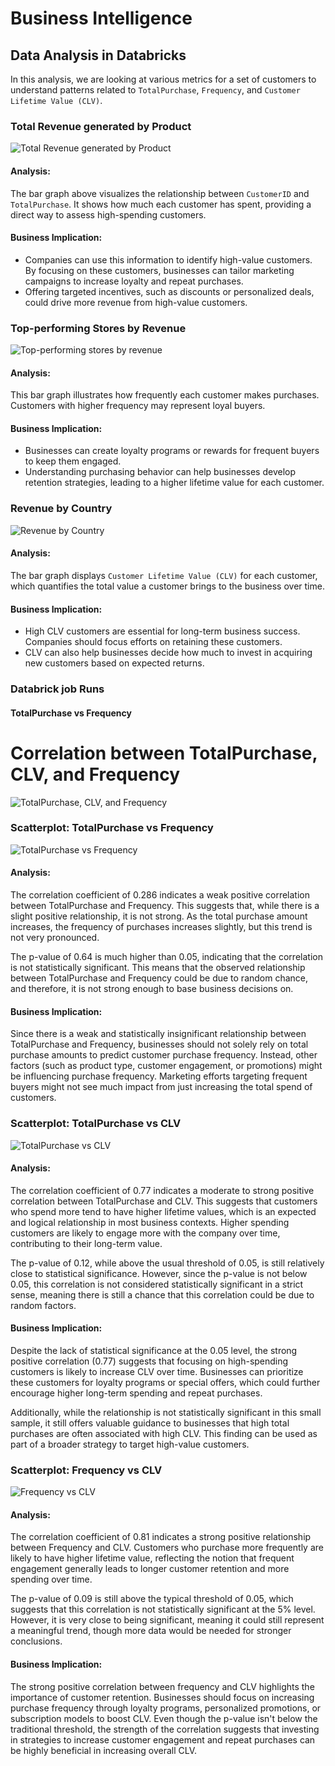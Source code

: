 # Business Intelligence
## Data Analysis in Databricks

In this analysis, we are looking at various metrics for a set of customers to understand patterns related to `TotalPurchase`, `Frequency`, and `Customer Lifetime Value (CLV)`.

### Total Revenue generated by Product
![Total Revenue generated by Product](https://github.com/lewis-hue/BusinessIntelligence/blob/main/Total%20Revenue%20Generated%20by%20Product.png)

#### Analysis:
The bar graph above visualizes the relationship between `CustomerID` and `TotalPurchase`. It shows how much each customer has spent, providing a direct way to assess high-spending customers.

#### Business Implication:
- Companies can use this information to identify high-value customers. By focusing on these customers, businesses can tailor marketing campaigns to increase loyalty and repeat purchases.
- Offering targeted incentives, such as discounts or personalized deals, could drive more revenue from high-value customers.

### Top-performing Stores by Revenue
![Top-performing stores by revenue](https://github.com/lewis-hue/BusinessIntelligence/blob/main/Top-Performing%20Stores%20by%20Revenue.png)

#### Analysis:
This bar graph illustrates how frequently each customer makes purchases. Customers with higher frequency may represent loyal buyers.

#### Business Implication:
- Businesses can create loyalty programs or rewards for frequent buyers to keep them engaged.
- Understanding purchasing behavior can help businesses develop retention strategies, leading to a higher lifetime value for each customer.

### Revenue by Country
![Revenue by Country](https://github.com/lewis-hue/BusinessIntelligence/blob/main/Revenue%20by%20Country.png)

#### Analysis:
The bar graph displays `Customer Lifetime Value (CLV)` for each customer, which quantifies the total value a customer brings to the business over time.

#### Business Implication:
- High CLV customers are essential for long-term business success. Companies should focus efforts on retaining these customers.
- CLV can also help businesses decide how much to invest in acquiring new customers based on expected returns.

### Databrick job Runs

#### TotalPurchase vs Frequency

# Correlation between TotalPurchase, CLV, and Frequency
![TotalPurchase, CLV, and Frequency](https://github.com/lewis-hue/data_analysis/blob/main/Correlation%20Co-efficients%20and%20P-values.png)


### Scatterplot: TotalPurchase vs Frequency
![TotalPurchase vs Frequency](https://github.com/lewis-hue/data_analysis/blob/main/TotalPurchase%20vs%20Frequency.png)

#### Analysis:
The correlation coefficient of 0.286 indicates a weak positive correlation between TotalPurchase and Frequency. This suggests that, while there is a slight positive relationship, it is not strong. As the total purchase amount increases, the frequency of purchases increases slightly, but this trend is not very pronounced.

The p-value of 0.64 is much higher than 0.05, indicating that the correlation is not statistically significant. This means that the observed relationship between TotalPurchase and Frequency could be due to random chance, and therefore, it is not strong enough to base business decisions on.

#### Business Implication:
Since there is a weak and statistically insignificant relationship between TotalPurchase and Frequency, businesses should not solely rely on total purchase amounts to predict customer purchase frequency. Instead, other factors (such as product type, customer engagement, or promotions) might be influencing purchase frequency. Marketing efforts targeting frequent buyers might not see much impact from just increasing the total spend of customers.

### Scatterplot: TotalPurchase vs CLV
![TotalPurchase vs CLV](https://github.com/lewis-hue/data_analysis/blob/main/TotalPurchase%20vs%20CLV.png)

#### Analysis:
The correlation coefficient of 0.77 indicates a moderate to strong positive correlation between TotalPurchase and CLV. This suggests that customers who spend more tend to have higher lifetime values, which is an expected and logical relationship in most business contexts. Higher spending customers are likely to engage more with the company over time, contributing to their long-term value.

The p-value of 0.12, while above the usual threshold of 0.05, is still relatively close to statistical significance. However, since the p-value is not below 0.05, this correlation is not considered statistically significant in a strict sense, meaning there is still a chance that this correlation could be due to random factors.

#### Business Implication:
Despite the lack of statistical significance at the 0.05 level, the strong positive correlation (0.77) suggests that focusing on high-spending customers is likely to increase CLV over time. Businesses can prioritize these customers for loyalty programs or special offers, which could further encourage higher long-term spending and repeat purchases.

Additionally, while the relationship is not statistically significant in this small sample, it still offers valuable guidance to businesses that high total purchases are often associated with high CLV. This finding can be used as part of a broader strategy to target high-value customers.
### Scatterplot: Frequency vs CLV
![Frequency vs CLV](https://github.com/lewis-hue/data_analysis/blob/main/Frequency%20vs%20CLV.png)

#### Analysis:
The correlation coefficient of 0.81 indicates a strong positive relationship between Frequency and CLV. Customers who purchase more frequently are likely to have higher lifetime value, reflecting the notion that frequent engagement generally leads to longer customer retention and more spending over time.

The p-value of 0.09 is still above the typical threshold of 0.05, which suggests that this correlation is not statistically significant at the 5% level. However, it is very close to being significant, meaning it could still represent a meaningful trend, though more data would be needed for stronger conclusions.

#### Business Implication:
The strong positive correlation between frequency and CLV highlights the importance of customer retention. Businesses should focus on increasing purchase frequency through loyalty programs, personalized promotions, or subscription models to boost CLV. Even though the p-value isn't below the traditional threshold, the strength of the correlation suggests that investing in strategies to increase customer engagement and repeat purchases can be highly beneficial in increasing overall CLV.
```{r}
